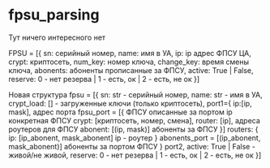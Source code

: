 # fpsu_parsing
Тут ничего интересного нет

FPSU = [{   sn: серийный номер,
            name: имя в УА,
            ip: ip адрес ФПСУ ЦА,
            crypt: криптосеть,
            num_key: номер ключа,
            change_key: время смены ключа,
            abonents: абоненты прописанные за ФПСУ,
            active: True | False,
            reserve: 0 - нет резерва | 1 - есть, ок | 2 - есть, не ок
            }]

Новая структура
fpsu = [{   sn: str - серийный номер,
            name: str - имя в УА,
            crypt_load: [] - загруженные ключи (только криптосеть),
            port1={
                ip:[ip, mask],                              адрес порта
                fpsu_port = [{                              ФПСУ описанные за портом
                        ip                                  конкретная ФПСУ
                        crypt: [криптосеть, номер, смена],
                        router: [ip],                       адреса роутеров для ФПСУ
                        abonent: [(ip, mask)]               абоненты за ФПСУ
                }]
                routers: {
                    ip: [ip_abonent, mask_abonent]          ip - роутер 
                }
                abonents_port = [(ip_abonent, mask_abonent)]    абоненты за портом ФПСУ
            }
            port2,
            active: True | False - живой/не живой,
            reserve: 0 - нет резерва | 1 - есть, ок | 2 - есть, не ок
        }]